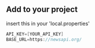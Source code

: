 
## Add to your project
insert this in your 'local.properties'
```groovy
API_KEY=[YOUR_API_KEY]
BASE_URL=https://newsapi.org/
```
